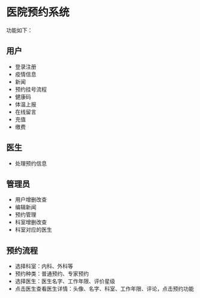 # 医院预约系统
功能如下：  
## 用户
- 登录注册
- 疫情信息
- 新闻
- 预约挂号流程
- 健康码
- 体温上报
- 在线留言
- 充值
- 缴费

## 医生  
- 处理预约信息

## 管理员
- 用户增删改查
- 编辑新闻
- 预约管理
- 科室增删改查
- 科室对应的医生


## 预约流程
- 选择科室：内科、外科等
- 预约种类：普通预约、专家预约
- 选择医生：医生名字、工作年限、评价星级
- 点击医生查看医生详情：头像、名字、科室、工作年限、评论，点击预约功能
